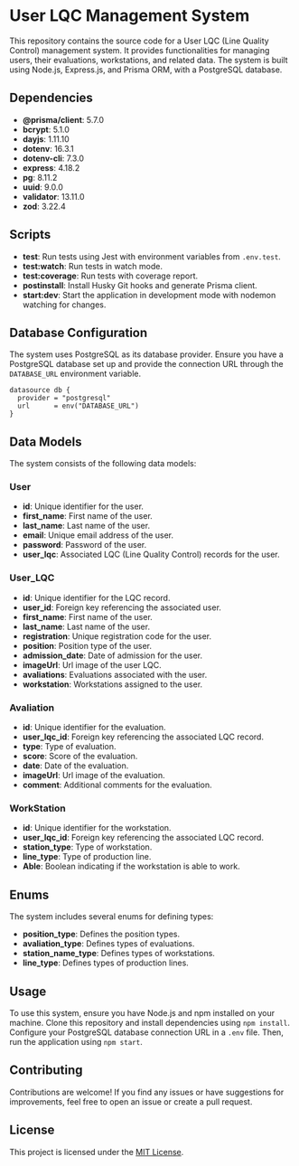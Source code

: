 # User LQC Management System

This repository contains the source code for a User LQC (Line Quality Control) management system. It provides functionalities for managing users, their evaluations, workstations, and related data. The system is built using Node.js, Express.js, and Prisma ORM, with a PostgreSQL database.

## Dependencies

- **@prisma/client**: 5.7.0
- **bcrypt**: 5.1.0
- **dayjs**: 1.11.10
- **dotenv**: 16.3.1
- **dotenv-cli**: 7.3.0
- **express**: 4.18.2
- **pg**: 8.11.2
- **uuid**: 9.0.0
- **validator**: 13.11.0
- **zod**: 3.22.4

## Scripts

- **test**: Run tests using Jest with environment variables from `.env.test`.
- **test:watch**: Run tests in watch mode.
- **test:coverage**: Run tests with coverage report.
- **postinstall**: Install Husky Git hooks and generate Prisma client.
- **start:dev**: Start the application in development mode with nodemon watching for changes.

## Database Configuration

The system uses PostgreSQL as its database provider. Ensure you have a PostgreSQL database set up and provide the connection URL through the `DATABASE_URL` environment variable.

```prisma
datasource db {
  provider = "postgresql"
  url      = env("DATABASE_URL")
}
```

## Data Models

The system consists of the following data models:

### User

- **id**: Unique identifier for the user.
- **first_name**: First name of the user.
- **last_name**: Last name of the user.
- **email**: Unique email address of the user.
- **password**: Password of the user.
- **user_lqc**: Associated LQC (Line Quality Control) records for the user.

### User_LQC

- **id**: Unique identifier for the LQC record.
- **user_id**: Foreign key referencing the associated user.
- **first_name**: First name of the user.
- **last_name**: Last name of the user.
- **registration**: Unique registration code for the user.
- **position**: Position type of the user.
- **admission_date**: Date of admission for the user.
- **imageUrl**: Url image of the user LQC.
- **avaliations**: Evaluations associated with the user.
- **workstation**: Workstations assigned to the user.

### Avaliation

- **id**: Unique identifier for the evaluation.
- **user_lqc_id**: Foreign key referencing the associated LQC record.
- **type**: Type of evaluation.
- **score**: Score of the evaluation.
- **date**: Date of the evaluation.
- **imageUrl**: Url image of the evaluation.
- **comment**: Additional comments for the evaluation.

### WorkStation

- **id**: Unique identifier for the workstation.
- **user_lqc_id**: Foreign key referencing the associated LQC record.
- **station_type**: Type of workstation.
- **line_type**: Type of production line.
- **Able**: Boolean indicating if the workstation is able to work.

## Enums

The system includes several enums for defining types:

- **position_type**: Defines the position types.
- **avaliation_type**: Defines types of evaluations.
- **station_name_type**: Defines types of workstations.
- **line_type**: Defines types of production lines.

## Usage

To use this system, ensure you have Node.js and npm installed on your machine. Clone this repository and install dependencies using `npm install`. Configure your PostgreSQL database connection URL in a `.env` file. Then, run the application using `npm start`.

## Contributing

Contributions are welcome! If you find any issues or have suggestions for improvements, feel free to open an issue or create a pull request.

## License

This project is licensed under the [MIT License](LICENSE).

